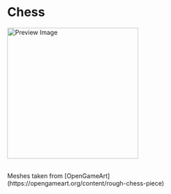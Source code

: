 # Chess

<p align="center>
    <b>3D Chess in Zig using SDL3 + OpenGL</b>
</p>

<br>

<p align="center>
    <img src="https://github.com/user-attachments/assets/30c4e158-d293-49c2-83b0-c48d3dece096" width=300 height=300 alt="Preview Image"></img>
</p>

<br>
Meshes taken from [OpenGameArt](https://opengameart.org/content/rough-chess-piece)
